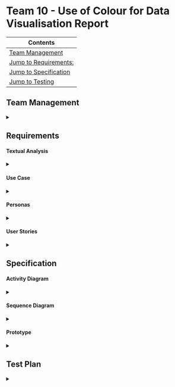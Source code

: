 # Team 10 - Use of Colour for Data Visualisation Report 
|Contents|
|--------|
|[Team Management](#team-management)|
|[Jump to Requirements:](#requirements)|
|[Jump to Specification](#specification)|
|[Jump to Testing](#test-plan)|




## Team Management 
<details><summary> </summary>

#### Project Contributors 
- Zhening Zhu <br>
scyzz7@exmail.nottingham.ac.uk <br>
- Nita Krasniqi <br>
psynk8@nottingham.ac.uk <br>
- Jamie Vickers <br>
psyjv3@exmail.nottingham.ac.uk <br>
- Yizhan Huang <br>
scyyh11@exmail.nottingham.ac.uk <br>
- Hyanggi Lee <br>
psyhl8@exmail.nottingham.ac.uk <br>
- Wenfei Qi <br>
scywq1@exmail.nottingham.ac.uk <br>
- Luke Whitfield <br>
psylw1@exmail.nottingham.ac.uk

<br><br>

[insert image of table from word/teams here] <br>
[insert image of table from word/teams of kanban]<br>
[insert image of table from word/teams of when tasks where set/completed]<br>
[image of meetings on a calender]<br>
<br>
[sub team descriptions, reasoning for sub team allocations]<br>
<br>
[resource links as specified to do in the marking rubric]

#### Meeting Minutes

<details><summary> </summary>

[insert meeting minutes here]

</details>
</details>

## Requirements

#### Textual Analysis 

<details><summary> </summary>


[photo of textual analysis]<br>
[notes]
</details>

#### Use Case 

<details><summary> </summary>
[photo of use case]<br>
[context and justification of building a use case diagram]<br>
[questions and assumptions formed]
</details>

#### Personas 

<details><summary> </summary>
[photo of personas]<br>
[context and justification of making personas]<br>
[questions and assumptions formed]
</details>

#### User Stories 

<details><summary> </summary>

##### User Name


| Requirement | Acceptance Criteria | Priority | 
| ------------------ | -------------------- | ----- |
|  | | | 
|  |  | | 

[ context and justification of making user stories] <br>
[questions and assumptions formed]
</details>

## Specification

#### Activity Diagram 

<details><summary> </summary>

</details>

#### Sequence Diagram 

<details><summary> </summary>

</details>


#### Prototype

<details><summary> </summary>

</details>


## Test Plan 

<details><summary> </summary>

|Test|Reason|Inputs|Expected Outcome|Pass/Fail|Notes|
|----|---------------|------|----------------|-------|------|
| | | | | | |

<details><summary>Code Fixes</summary>
 

| Test | Why it failed | What changed to make them pass |
| ------ | ------------ | ------ |
| | | |
</details>


</details>
